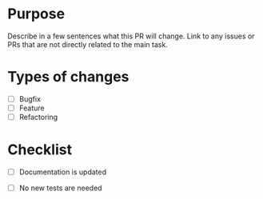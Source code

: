 # Purpose

Describe in a few sentences what this PR will change. Link to any issues or PRs that are not directly related to the main task.

# Types of changes

- [ ] Bugfix
- [ ] Feature
- [ ] Refactoring

# Checklist

- [ ] Documentation is updated
- [ ] No new tests are needed

